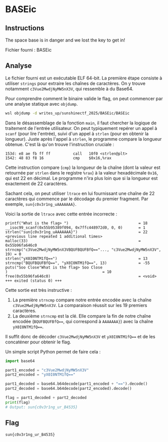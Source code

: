 # BASEic

## Instructions

The space base is in danger and we lost the key to get in!

Fichier fourni : BASEic

## Analyse

Le fichier fourni est un exécutable ELF 64-bit. La première étape consiste à utiliser `strings` pour extraire les chaînes de caractères. On y trouve notamment `c3Vue2MwdjNyMW5nX3V`, qui ressemble à du Base64.

Pour comprendre comment le binaire valide le flag, on peut commencer par une analyse statique avec `objdump`.
```bash
wsl objdump -d writes_up/sunshinectf_2025/BASEic/BASEic
```
Dans le désassemblage de la fonction `main`, il faut chercher la logique de traitement de l'entrée utilisateur. On peut typiquement repérer un appel à `scanf` (pour lire l'entrée), suivi d'un appel à `strlen` (pour en obtenir la longueur). Juste après l'appel à `strlen`, le programme compare la longueur obtenue. C'est là qu'on trouve l'instruction cruciale :
```
153d: e8 ae fb ff ff          call   10f0 <strlen@plt>
1542: 48 83 f8 16             cmp    $0x16,%rax
```
Cette instruction compare (`cmp`) la longueur de la chaîne (dont la valeur est retournée par `strlen` dans le registre `%rax`) à la valeur hexadécimale `0x16`, qui est 22 en décimal. Le programme n'ira plus loin que si la longueur est exactement de 22 caractères.

Sachant cela, on peut utiliser `ltrace` en lui fournissant une chaîne de 22 caractères qui commence par le décodage du premier fragment. Par exemple, `sun{c0v3r1ng_uAAAAAAA}`.

Voici la sortie de `ltrace` avec cette entrée incorrecte :
```
printf("What is the flag> ")                               = 18
__isoc99_scanf(0x55b95389f094, 0x7ffc448972d0, 0, 0)       = 1
strlen("sun{c0v3r1ng_uAAAAAAA}")                           = 22
<previous line repeated 1 additional times>
malloc(33)                                                 = 0x55b96fa646c0
strncmp("c3Vue2MwdjNyMW5nX3VBQUFBQUFBfQ=="..., "c3Vue2MwdjNyMW5nX3V", 19) = 0
strlen("yX0I0NTM1fQ==")                                    = 13
strncmp("BQUFBQUFBfQ==", "yX0I0NTM1fQ==", 13)              = -55
puts("Soo Close"What is the flag> Soo Close
)                                          = 10
free(0x55b96fa646c0)                                       = <void>
+++ exited (status 0) +++
```

Cette sortie est très instructive :
1.  La première `strncmp` compare notre entrée encodée avec la chaîne `c3Vue2MwdjNyMW5nX3V`. La comparaison réussit sur les 19 premiers caractères.
2.  La deuxième `strncmp` est la clé. Elle compare la fin de notre chaîne encodée (`BQUFBQUFBfQ==`, qui correspond à `AAAAAAA}`) avec la chaîne `yX0I0NTM1fQ==`.

Il suffit donc de décoder `c3Vue2MwdjNyMW5nX3V` et `yX0I0NTM1fQ==` et de les concaténer pour obtenir le flag.

Un simple script Python permet de faire cela :
```python
import base64

part1_encoded = "c3Vue2MwdjNyMW5nX3V"
part2_encoded = "yX0I0NTM1fQ=="

part1_decoded = base64.b64decode(part1_encoded + "==").decode()
part2_decoded = base64.b64decode(part2_encoded).decode()

flag = part1_decoded + part2_decoded
print(flag)
# Output: sun{c0v3r1ng_ur_B4535}
```

## Flag

`sun{c0v3r1ng_ur_B4535}`